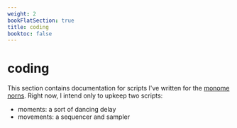 ```yaml
---
weight: 2
bookFlatSection: true
title: coding
booktoc: false
---
```


# coding

This section contains documentation for scripts I've written for the [monome norns](https://monome.org/docs/norns/). Right now, I intend only to upkeep two scripts:

- moments: a sort of dancing delay
- movements: a sequencer and sampler